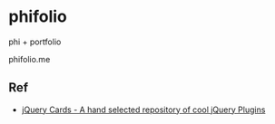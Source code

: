 # phifolio

phi + portfolio

phifolio.me


## Ref

- [jQuery Cards - A hand selected repository of cool jQuery Plugins](http://jquerycards.com/)

